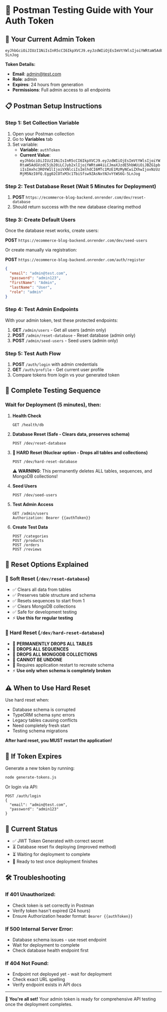 # 🧪 Postman Testing Guide with Your Auth Token

## 🔐 **Your Current Admin Token**
```
eyJhbGciOiJIUzI1NiIsInR5cCI6IkpXVCJ9.eyJzdWIiOjEsImVtYWlsIjoiYWRtaW5AdGVzdC5jb20iLCJyb2xlIjoiYWRtaW4iLCJmaXJzdE5hbWUiOiJBZG1pbiIsImxhc3ROYW1lIjoiVXNlciIsImlhdCI6MTc1MzE1MzMyNCwiZXhwIjoxNzUzMjM5NzI0fQ.Egg02COTxM3c1TbiSfsw9ZAsNxtNJvYtWS6G-5LnJog
```

**Token Details:**
- **Email**: admin@test.com
- **Role**: admin
- **Expires**: 24 hours from generation
- **Permissions**: Full admin access to all endpoints

## 📋 **Postman Setup Instructions**

### **Step 1: Set Collection Variable**
1. Open your Postman collection
2. Go to **Variables** tab
3. Set variable:
   - **Variable**: `authToken`
   - **Current Value**: `eyJhbGciOiJIUzI1NiIsInR5cCI6IkpXVCJ9.eyJzdWIiOjEsImVtYWlsIjoiYWRtaW5AdGVzdC5jb20iLCJyb2xlIjoiYWRtaW4iLCJmaXJzdE5hbWUiOiJBZG1pbiIsImxhc3ROYW1lIjoiVXNlciIsImlhdCI6MTc1MzE1MzMyNCwiZXhwIjoxNzUzMjM5NzI0fQ.Egg02COTxM3c1TbiSfsw9ZAsNxtNJvYtWS6G-5LnJog`

### **Step 2: Test Database Reset (Wait 5 Minutes for Deployment)**
1. **POST** `https://ecommerce-blog-backend.onrender.com/dev/reset-database`
2. Should return success with the new database clearing method

### **Step 3: Create Default Users**
Once the database reset works, create users:

**POST** `https://ecommerce-blog-backend.onrender.com/dev/seed-users`

Or create manually via registration:

**POST** `https://ecommerce-blog-backend.onrender.com/auth/register`
```json
{
  "email": "admin@test.com",
  "password": "admin123",
  "firstName": "Admin",
  "lastName": "User",
  "role": "admin"
}
```

### **Step 4: Test Admin Endpoints**
With your admin token, test these protected endpoints:

1. **GET** `/admin/users` - Get all users (admin only)
2. **POST** `/admin/reset-database` - Reset database (admin only)
3. **POST** `/admin/seed-users` - Seed users (admin only)

### **Step 5: Test Auth Flow**
1. **POST** `/auth/login` with admin credentials
2. **GET** `/auth/profile` - Get current user profile
3. Compare tokens from login vs your generated token

## 🚀 **Complete Testing Sequence**

### **Wait for Deployment (5 minutes), then:**

1. **Health Check**
   ```
   GET /health/db
   ```

2. **Database Reset (Safe - Clears data, preserves schema)**
   ```
   POST /dev/reset-database
   ```

3. **🚨 HARD Reset (Nuclear option - Drops all tables and collections)**
   ```
   POST /dev/hard-reset-database
   ```
   ⚠️ **WARNING**: This permanently deletes ALL tables, sequences, and MongoDB collections!

4. **Seed Users**
   ```
   POST /dev/seed-users
   ```

5. **Test Admin Access**
   ```
   GET /admin/users
   Authorization: Bearer {{authToken}}
   ```

6. **Create Test Data**
   ```
   POST /categories
   POST /products
   POST /orders
   POST /reviews
   ```

## 🔄 **Reset Options Explained**

### **🔧 Soft Reset (`/dev/reset-database`)**
- ✅ Clears all data from tables
- ✅ Preserves table structure and schema
- ✅ Resets sequences to start from 1
- ✅ Clears MongoDB collections
- ✅ Safe for development testing
- ⚡ **Use this for regular testing**

### **🚨 Hard Reset (`/dev/hard-reset-database`)**
- 🚨 **PERMANENTLY DROPS ALL TABLES**
- 🚨 **DROPS ALL SEQUENCES**
- 🚨 **DROPS ALL MONGODB COLLECTIONS**
- 🚨 **CANNOT BE UNDONE**
- 🔄 Requires application restart to recreate schema
- ⚡ **Use only when schema is completely broken**

## ⚠️ **When to Use Hard Reset**

Use hard reset when:
- Database schema is corrupted
- TypeORM schema sync errors
- Legacy tables causing conflicts
- Need completely fresh start
- Testing schema migrations

**After hard reset, you MUST restart the application!**

## 🔄 **If Token Expires**

Generate a new token by running:
```bash
node generate-tokens.js
```

Or login via API:
```
POST /auth/login
{
  "email": "admin@test.com",
  "password": "admin123"
}
```

## 🚨 **Current Status**

- ✅ JWT Token Generated with correct secret
- ⏳ Database reset fix deploying (improved method)
- ⏳ Waiting for deployment to complete
- 🎯 Ready to test once deployment finishes

## 🛠️ **Troubleshooting**

### **If 401 Unauthorized:**
- Check token is set correctly in Postman
- Verify token hasn't expired (24 hours)
- Ensure Authorization header format: `Bearer {{authToken}}`

### **If 500 Internal Server Error:**
- Database schema issues - use reset endpoint
- Wait for deployment to complete
- Check database health endpoint first

### **If 404 Not Found:**
- Endpoint not deployed yet - wait for deployment
- Check exact URL spelling
- Verify endpoint exists in API docs

---

🎉 **You're all set!** Your admin token is ready for comprehensive API testing once the deployment completes.
